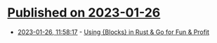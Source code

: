 # [Published on 2023-01-26](index.md)

* [2023-01-26, 11:58:17](https://lobste.rs/s/i8gjvb/using_blocks_rust_go_for_fun_profit) - [Using {Blocks} in Rust & Go for Fun & Profit](https://taylor.town/code-blocks)
